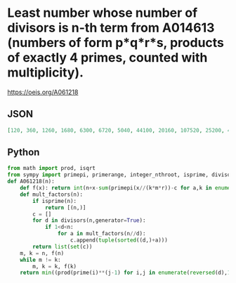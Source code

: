 # Least number whose number of divisors is n\-th term from A014613 \(numbers of form p\*q\*r\*s, products of exactly 4 primes, counted with multiplicity\)\.
https://oeis.org/A061218
## JSON
```JSON
[120, 360, 1260, 1680, 6300, 6720, 5040, 44100, 20160, 107520, 25200, 45360, 430080, 100800, 322560, 176400, 6881280, 181440, 226800, 27525120, 1290240, 440401920, 705600, 1632960, 1612800, 20643840, 907200, 2903040, 1587600, 82575360, 28185722880, 6451200, 112742891520]
```
## Python
```Python
from math import prod, isqrt
from sympy import primepi, primerange, integer_nthroot, isprime, divisors, prime
def A061218(n):
    def f(x): return int(n+x-sum(primepi(x//(k*m*r))-c for a,k in enumerate(primerange(integer_nthroot(x,4)[0]+1)) for b,m in enumerate(primerange(k,integer_nthroot(x//k,3)[0]+1),a) for c,r in enumerate(primerange(m,isqrt(x//(k*m))+1),b)))
    def mult_factors(n):
        if isprime(n):
            return [(n,)]
        c = []
        for d in divisors(n,generator=True):
            if 1<d<n:
                for a in mult_factors(n//d):
                    c.append(tuple(sorted((d,)+a)))
        return list(set(c))
    m, k = n, f(n)
    while m != k:
        m, k = k, f(k)
    return min((prod(prime(i)**(j-1) for i,j in enumerate(reversed(d),1)) for d in mult_factors(m)),default=1) # _Chai Wah Wu_, Aug 17 2024
```
